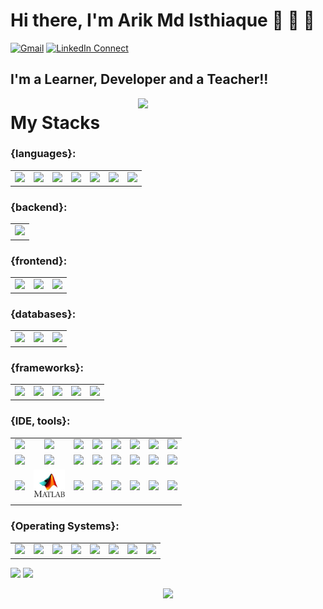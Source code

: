 # Hi there, I'm Arik Md Isthiaque 👋 👋 👋
[![Gmail](https://img.shields.io/badge/%20-Send%20Mail-black?color=14171A&labelColor=ef5350&logo=gmail&logoColor=ffffff)](mailto:arikbncc@gmail.com?subject=From%20GitHub&body=Hi,%20there.%20Found%20you%20from%20GitHub.)
[![LinkedIn Connect](https://img.shields.io/badge/%20-Connect-black?color=14171A&labelColor=1DA1F2&logo=linkedin&logoColor=ffffff)](https://www.linkedin.com/in/arik1155001/)

## I'm a Learner, Developer and a Teacher!!

<img width="300" align="right" src="https://emoji.gg/assets/emoji/9109_Sad_Cat_Thumbs_Up.png">



# My Stacks

### {languages}: 
| | | | | | | |
|:-------------------------:|:-------------------------:|:-------------------------:|:-------------------------:|:-------------------------:|:-------------------------:|:-------------------------:|
|<img align="centre" width="50px" src="https://upload.wikimedia.org/wikipedia/commons/thumb/1/18/ISO_C%2B%2B_Logo.svg/1200px-ISO_C%2B%2B_Logo.svg.png">|<img align="centre" width="50px" src="https://cdn.iconscout.com/icon/free/png-512/c-programming-569564.png">|<img align="centre" width="50px" src="https://images.vexels.com/media/users/3/166401/isolated/preview/b82aa7ac3f736dd78570dd3fa3fa9e24-java-programming-language-icon-by-vexels.png">|<img align="centre" width="50px" src="https://images.vexels.com/media/users/3/166477/isolated/preview/9bb722f0e85ddbc1ce0f064534fd2311-python-programming-language-icon-by-vexels.png">|<img align="centre" width="50px" src="https://cdn2.iconfinder.com/data/icons/designer-skills/128/code-programming-php-software-develop-command-language-512.png">|<img align="centre" width="50px" src="https://i.pinimg.com/originals/25/a8/5d/25a85d9e5057430d82273a3c75e73014.png">|<img align="centre" width="100px" src="https://miro.medium.com/max/3020/1*ZT-uARoKO0dd4Wq6tc3W2A.png">|

### {backend}: 
| | 
|:-------------------------:|
|<img align="centre" width="50px" src="https://upload.wikimedia.org/wikipedia/commons/thumb/9/9a/Laravel.svg/1200px-Laravel.svg.png">|

### {frontend}:
| | | |
|:-------------------------:|:-------------------------:|:-------------------------:|
|<img align="centre" width="50px" src="https://cdn0.iconfinder.com/data/icons/HTML5/256/HTML_Logo.png">|<img align="centre" width="50px" src="https://cdn.worldvectorlogo.com/logos/css3.svg">|<img align="centre" width="50px" src="https://cdn.iconscout.com/icon/free/png-256/javascript-2038874-1720087.png">|

### {databases}: 
| | | |
|:-------------------------:|:-------------------------:|:-------------------------:|
|<img align="centre" width="100px" src="https://cdn4.iconfinder.com/data/icons/flat-brand-logo-2/512/oracle-256.png">|<img align="centre" width="100px" src="https://cdn4.iconfinder.com/data/icons/logos-3/181/MySQL-256.png">|<img align="centre" width="50px" src="https://cdn0.iconfinder.com/data/icons/file-format-database-j-fill/64/database_file_document-56-256.png">|

### {frameworks}: 
| | | | | |
|:-------------------------:|:-------------------------:|:-------------------------:|:-------------------------:|:-------------------------:|
|<img align="centre" width="50px" src="https://www.seekicon.com/free-icon-download/tensorflow-icon_2.svg">|<img align="centre" width="100px" src="https://keras.io/img/logo.png">|<img align="centre" width="100px" src="https://upload.wikimedia.org/wikipedia/commons/7/78/Tesseract_OCR_logo_%28Google%29.png">|<img align="centre" width="50px" src="https://upload.wikimedia.org/wikipedia/commons/thumb/3/32/OpenCV_Logo_with_text_svg_version.svg/390px-OpenCV_Logo_with_text_svg_version.svg.png">|<img align="centre" width="100px" src="https://upload.wikimedia.org/wikipedia/en/thumb/f/fb/OpenGL_logo_%28Nov14%29.svg/1280px-OpenGL_logo_%28Nov14%29.svg.png">|

### {IDE, tools}:
| | | | | | | | |
|:-------------------------:|:-------------------------:|:-------------------------:|:-------------------------:|:-------------------------:|:-------------------------:|:-------------------------:|:-------------------------:|
|<img align="centre" width="50px" src="https://cdn3.iconfinder.com/data/icons/social-media-2169/24/social_media_social_media_logo_git-256.png">|<img align="centre" width="50px" src="https://cdn1.iconfinder.com/data/icons/logotypes/32/github-256.png">|<img align="centre" width="50px" src="https://cdn.icon-icons.com/icons2/1508/PNG/512/codeblocks_104542.png">|<img align="centre" width="50px" src="https://cdn3.iconfinder.com/data/icons/pixomania/128/science-256.png">|<img align="centre" width="50px" src="https://upload.wikimedia.org/wikipedia/commons/thumb/9/9a/Visual_Studio_Code_1.35_icon.svg/1024px-Visual_Studio_Code_1.35_icon.svg.png">|<img align="centre" width="50px" src="https://upload.wikimedia.org/wikipedia/commons/thumb/9/98/Apache_NetBeans_Logo.svg/666px-Apache_NetBeans_Logo.svg.png">|<img align="centre" width="50px" src="https://mpng.subpng.com/20180619/oju/kisspng-phpstorm-jetbrains-webstorm-php-5b28f2c008a9c0.9825465415294102400355.jpg">|<img align="centre" width="50px" src="https://upload.wikimedia.org/wikipedia/commons/thumb/a/a1/PyCharm_Logo.svg/1024px-PyCharm_Logo.svg.png">|
|<img align="centre" width="50px" src="https://cdn.worldvectorlogo.com/logos/clion-1.svg">|<img align="centre" width="100px" src="https://mspoweruser.com/wp-content/uploads/2019/06/Windows-Terminal-Logo.jpg">|<img align="centre" width="50px" src="https://upload.wikimedia.org/wikipedia/commons/thumb/7/7e/Spyder_logo.svg/1200px-Spyder_logo.svg.png">|<img align="centre" width="50px" src="https://i.pinimg.com/originals/4e/74/7c/4e747c82368d9681b75d54f56319dae7.png">|<img align="centre" width="100px" src="https://3qeqpr26caki16dnhd19sv6by6v-wpengine.netdna-ssl.com/wp-content/uploads/2017/03/How-to-Setup-a-Python-Environment-for-Machine-Learning-and-Deep-Learning-with-Anaconda.png">|<img align="centre" width="50px" src="https://cdn4.iconfinder.com/data/icons/logos-and-brands/512/272_Raspberry_Pi_logo-256.png">|<img align="centre" width="50px" src="https://cdn1.iconfinder.com/data/icons/thin-electronic-parts-components/24/thin_arduino-256.png">|<img align="centre" width="50px" src="https://p1.hiclipart.com/preview/231/14/357/acer-logo-vmware-esxi-benq-w1070-acer-h6510bd-hyperv-multimedia-projectors-television-vmware-vsphere-png-clipart.jpg">|
|<img align="centre" width="50px" src="https://icons.iconarchive.com/icons/dakirby309/simply-styled/256/Autodesk-Autocad-icon.png">|<img align="centre" width="50px" src="https://raw.githubusercontent.com/github/explore/80688e429a7d4ef2fca1e82350fe8e3517d3494d/topics/matlab/matlab.png">|<img align="centre" width="50px" src="https://waikato.github.io/weka-site/images/weka.png">|<img align="centre" width="50px" src="https://c7.uihere.com/files/196/91/583/balsamiq-mockup-website-wireframe-computer-icons-user-interface-mockups-logo.jpg">|<img align="centre" width="100px" src="https://cdn.iconscout.com/icon/free/png-512/figma-682083.png">|<img align="centre" width="50px" src="https://cdn.iconscout.com/icon/free/png-256/powershell-2-569189.png">|<img align="centre" width="100px" src="https://upload.wikimedia.org/wikipedia/commons/9/92/LaTeX_logo.svg">|<img align="centre" width="100px" src="https://encrypted-tbn0.gstatic.com/images?q=tbn%3AANd9GcS1SulhXiNgLdf4tcKRp5KtK1kJ1pmyflRulw&usqp=CAU">|

### {Operating Systems}:
| | | | | | | | |
|:-------------------------:|:-------------------------:|:-------------------------:|:-------------------------:|:-------------------------:|:-------------------------:|:-------------------------:|:-------------------------:|
|<img align="centre" width="50px" src="https://www.clipartmax.com/png/middle/189-1893750_free-windows-xp-logo-transparent-background-windows-xp-icon-png.png">|<img align="centre" width="50px" src="https://img.favpng.com/18/11/8/windows-7-logo-windows-vista-png-favpng-YjyLW1gVzXf7bdsYeU1jsLLxV.jpg">|<img align="centre" width="50px" src="https://www.pinclipart.com/picdir/big/256-2569914_windows-8-icon-clipart.png">|<img align="centre" width="50px" src="https://banner2.cleanpng.com/20180328/skq/kisspng-logo-windows-8-windows-7-microsoft-8-5abc1c77a59fe7.0872489215222774956784.jpg">|<img align="centre" width="50px" src="https://icons.iconarchive.com/icons/martz90/circle/512/ubuntu-icon.png">|<img align="centre" width="50px" src="https://www.freepngimg.com/download/android/68988-kali-android-linux-free-clipart-hq.png">|<img align="centre" width="50px" src="https://upload.wikimedia.org/wikipedia/commons/4/45/Parrot_Logo.png">|<img align="centre" width="50px" src="https://www.fosshub.com/media/img/project/icons/5b8fc29a59eee027c3d78bc8.png">|

<img width="1000" src="https://github-readme-stats.vercel.app/api/top-langs/?username=arik096&theme=light&hide_langs_below=0&layout=compact&langs_count=20" />
<img width="1000" src="https://github-readme-stats.vercel.app/api?username=arik096&show_icons=true">
<p align="center">
  <img alig src="https://github-profile-trophy.vercel.app/?username=arik096&column=6&rank=SSS,SS,S,AAA,AA,A,B,C" />
</p



